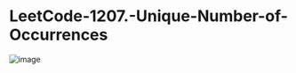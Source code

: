 # LeetCode-1207.-Unique-Number-of-Occurrences

![image](https://user-images.githubusercontent.com/70943079/205022673-c4b716ee-acab-4247-8e9d-575716d416c4.png)
